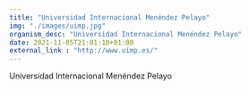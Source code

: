 ```yaml
---
title: "Universidad Internacional Menéndez Pelayo"
img: "./images/uimp.jpg"
organism_desc: "Universidad Internacional Menéndez Pelayo"
date: 2021-11-05T21:01:10+01:00
external_link : "http://www.uimp.es/"
---
```


Universidad Internacional Menéndez Pelayo
